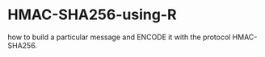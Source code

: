 # HMAC-SHA256-using-R
how to build a particular message and ENCODE it with the protocol HMAC-SHA256.
